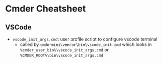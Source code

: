 # Cmder Cheatsheet

## VSCode

* `vscode_init_args.cmd`: user profile script to configure vscode terminal
  * called by `cmdermini\vendor\bin\vscode_init.cmd` which looks in `%cmder_user_bin%\vscode_init_args.cmd` or `%CMDER_ROOT%\bin\vscode_init_args.cmd`
